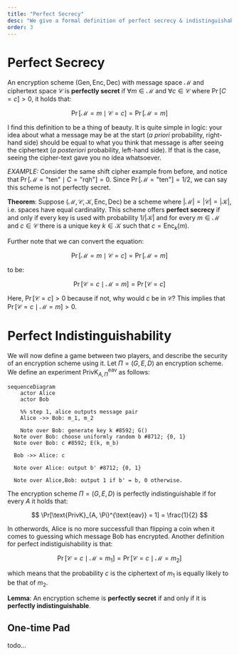```yaml
---
title: "Perfect Secrecy"
desc: "We give a formal definition of perfect secrecy & indistinguishability, and show that One-time Pad is the only algorithm that can achieve it."
order: 3
---
```


# Perfect Secrecy

An encryption scheme $(\text{Gen}, \text{Enc}, \text{Dec})$ with message space $\mathcal{M}$ and ciphertext space $\mathcal{C}$ is **perfectly secret** if $\forall m \in \mathcal{M}$ and $\forall c \in \mathcal{C}$ where $\Pr[C=c] > 0$, it holds that:

$$
\Pr[\mathcal{M}=m \mid \mathcal{C}=c] = \Pr[\mathcal{M}=m]
$$

I find this definition to be a thing of beauty. It is quite simple in logic: your idea about what a message may be at the start (_a priori_ probability, right-hand side) should be equal to what you think that message is after seeing the ciphertext (_a posteriori_ probability, left-hand side). If that is the case, seeing the cipher-text gave you no idea whatsoever.

_EXAMPLE:_ Consider the same shift cipher example from before, and notice that $\Pr[\mathcal{M}=\text{"ten"} \mid C=\text{"rqh"}] = 0$. Since $\Pr[\mathcal{M}=\text{"ten"}] = 1/2$, we can say this scheme is not perfectly secret.

**Theorem**: Suppose $(\mathcal{M}, \mathcal{C}, \mathcal{K}, \text{Enc}, \text{Dec})$ be a scheme where $|\mathcal{M}| = |\mathcal{C}|= |\mathcal{K}|$, i.e. spaces have equal cardinality. This scheme offers **perfect secrecy** if and only if every key is used with probability $1/|\mathcal{K}|$ and for every $m \in \mathcal{M}$ and $c \in \mathcal{C}$ there is a unique key $k \in \mathcal{K}$ such that $c = \text{Enc}_k(m)$.

Further note that we can convert the equation:

$$
\Pr[\mathcal{M}=m \mid \mathcal{C}=c] = \Pr[\mathcal{M}=m]
$$

to be:

$$
\Pr[\mathcal{C}=c \mid \mathcal{M}=m] = \Pr[\mathcal{C}=c]
$$

Here, $\Pr[\mathcal{C}=c] > 0$ because if not, why would $c$ be in $\mathcal{C}$? This implies that $\Pr[\mathcal{C}=c \mid \mathcal{M}=m] > 0$.

# Perfect Indistinguishability

We will now define a game between two players, and describe the security of an encryption scheme using it. Let $\Pi = (G, E, D)$ an encryption scheme. We define an experiment $\text{PrivK}_{A, \Pi}^{\text{eav}}$ as follows:

```mermaid
sequenceDiagram
	actor Alice
	actor Bob

	%% step 1, alice outputs message pair
	Alice ->> Bob: m_1, m_2

	Note over Bob: generate key k #8592; G()
  Note over Bob: choose uniformly random b #8712; {0, 1}
  Note over Bob: c #8592; E(k, m_b)

  Bob ->> Alice: c

  Note over Alice: output b' #8712; {0, 1}

  Note over Alice,Bob: output 1 if b' = b, 0 otherwise.

```

The encryption scheme $\Pi = (G, E, D)$ is perfectly indistinguishable if for every $A$ it holds that:

$$
\Pr[\text{PrivK}_{A, \Pi}^{\text{eav}} = 1] = \frac{1}{2}
$$

In otherwords, Alice is no more successfull than flipping a coin when it comes to guessing which message Bob has encrypted. Another definition for perfect indistiguishability is that:

$$
\Pr[\mathcal{C}=c \mid \mathcal{M}=m_1] =\Pr[\mathcal{C}=c \mid \mathcal{M}=m_2]
$$

which means that the probability $c$ is the ciphertext of $m_1$ is equally likely to be that of $m_2$.

**Lemma**: An encryption scheme is **perfectly secret** if and only if it is **perfectly indistinguishable**.

## One-time Pad

todo...

